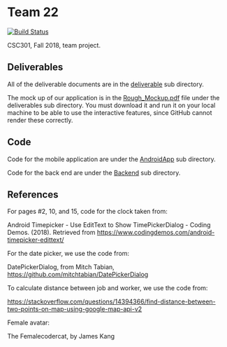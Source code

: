 # Team 22

[![Build Status](https://travis-ci.com/csc301-fall-2018/project-team-22.svg?token=fmbCkjjbvWxHsWMH7zRP&branch=master)](https://travis-ci.com/csc301-fall-2018/project-team-22)

CSC301, Fall 2018, team project.

## Deliverables

All of the deliverable documents are in the [deliverable](deliverables) sub directory.

The mock up of our application is in the [Rough_Mockup.pdf](deliverables/Artifacts/Rough_Mockup.pdf) file under the deliverables sub directory. You must download it and run it on your local machine to be able to use the interactive features, since GitHub
cannot render these correctly.

## Code

Code for the mobile application are under the [AndroidApp](AndroidApp) sub directory.

Code for the back end are under the [Backend](Backend) sub directory.

## References

For pages #2, 10, and 15, code for the clock taken from:

Android Timepicker - Use EditText to Show TimePickerDialog - Coding Demos. (2018). Retrieved from https://www.codingdemos.com/android-timepicker-edittext/

For the date picker, we use the code from:

DatePickerDialog, from Mitch Tabian, https://github.com/mitchtabian/DatePickerDialog

To calculate distance between job and worker, we use the code from:

https://stackoverflow.com/questions/14394366/find-distance-between-two-points-on-map-using-google-map-api-v2

Female avatar:

The Femalecodercat, by James Kang
